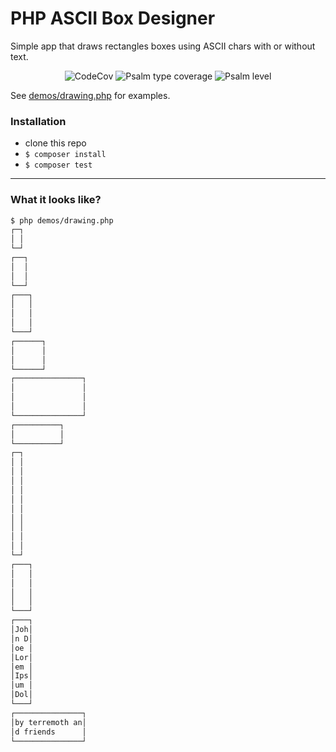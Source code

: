 # PHP ASCII Box Designer
Simple app that draws rectangles boxes using ASCII chars with or without text.  
<p align="center">
    <img src="https://codecov.io/gh/terremoth/php-ascii-box-designer/graph/badge.svg?token=V73U67XRB3" alt="CodeCov">
    <img src="https://shepherd.dev/github/terremoth/php-ascii-box-designer/coverage.svg" alt="Psalm type coverage">
    <img src="https://shepherd.dev/github/terremoth/php-ascii-box-designer/level.svg" alt="Psalm level">
</p>

See [demos/drawing.php](demos/drawing.php) for examples.

### Installation

- clone this repo
- ```$ composer install```
- ```$ composer test```

---
### What it looks like?
```sh
$ php demos/drawing.php
┌─┐
│ │
└─┘
┌──┐
│  │
│  │
└──┘
┌───┐
│   │
│   │
│   │
└───┘
┌──────┐
│      │
│      │
└──────┘
┌───────────────┐
│               │
│               │
│               │
└───────────────┘
┌──────────┐
│          │
└──────────┘
┌─┐
│ │
│ │
│ │
│ │
│ │
│ │
│ │
│ │
│ │
│ │
└─┘
┌───┐
│   │
│   │
│   │
│   │
└───┘
┌───┐
│Joh│
│n D│
│oe │
│Lor│
│em │
│Ips│
│um │
│Dol│
└───┘
┌───────────────┐
│by terremoth an│
│d friends      │
└───────────────┘
```
